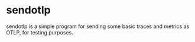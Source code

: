 # sendotlp

sendotlp is a simple program for sending some basic traces and metrics as OTLP, for testing purposes.

